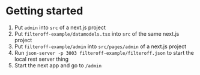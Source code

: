 # Getting started

1. Put `admin` into `src` of a next.js project
2. Put `filteroff-example/datamodels.tsx` into `src` of the same next.js project
2. Put `filteroff-example/admin` into `src/pages/admin` of a next.js project
3. Run `json-server -p 3003 filteroff-example/filteroff.json` to start the local rest server thing
4. Start the next app and go to `/admin`
